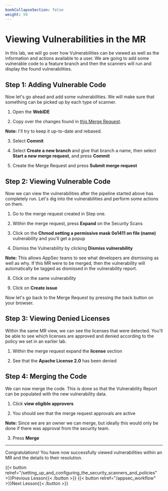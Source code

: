 ```yaml
---
bookCollapseSection: false
weight: 50
---
```


# Viewing Vulnerabilities in the MR

In this lab, we will go over how Vulnerabilities can be viewed as well as the information and actions available to a user. We are going to add some vulnerable code to a feature branch and then the scanners will run and display the found vulnerabilities.

## Step 1: Adding Vulnerable Code

Now let's go ahead and add some vulnerabilities. We will make sure that something can be picked up by each type of scanner.

1. Open the **WebIDE**

2. Copy over the changes found in [this Merge Request](https://gitlab.com/tech-marketing/devsecops/initech/simple-notes/-/merge_requests/6).

**Note:** I'll try to keep it up-to-date and rebased.

3. Select **Commit**

4. Select **Create a new branch** and give that branch a name, then select **Start a new merge request**, and press **Commit**

5. Create the Merge Request and press **Submit merge request**

## Step 2: Viewing Vulnerable Code

Now we can view the vulnerabilities after the pipeline started above
has completely run. Let's dig into the vulnerabilities and perform some actions on them.

1. Go to the merge request created in Step one.

2. Within the merge request, press **Expand** on the Security Scans

3. Click on the **Chmod setting a permissive mask 0o1411 on file (name)** vulnerability and you'll get a popup

6. Dismiss the Vulnerability by clicking **Dismiss vulnerability**

**Note:** This allows AppSec teams to see what developers are dismissing as well as why. If this MR were to be merged, then the vulnerability will automatically be tagged as dismissed in the vulnerability report.

8. Click on the same vulnerability

10. Click on **Create issue**

Now let's go back to the Merge Request by pressing the back button on your browser.

## Step 3: Viewing Denied Licenses

Within the same MR view, we can see the licenses that were detected. You'll be able to see which licenses are approved and denied according to the policy we set in an earlier lab.

1. Within the merge request expand the **license** section

2. See that the **Apache License 2.0** has been denied

## Step 4: Merging the Code

We can now merge the code. This is done so that the Vulnerability Report can be populated with the new vulnerability data.

1. Click **view eligible approvers**

2. You should see that the merge request approvals are active

**Note:** Since we are an owner we can merge, but ideally this would only be done if there was approval from the security team.

3. Press **Merge**

---

Congratulations! You have now successfully viewed vulnerabilities within an MR and the details to their resolution.

{{< button relref="/setting_up_and_configuring_the_security_scanners_and_policies" >}}Previous Lesson{{< /button >}}
{{< button relref="/appsec_workflow" >}}Next Lesson{{< /button >}}
